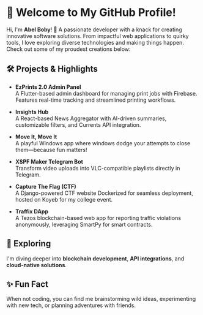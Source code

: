 # 🌟 Welcome to My GitHub Profile!

Hi, I'm **Abel Boby**! 🚀 A passionate developer with a knack for creating innovative software solutions. From impactful web applications to quirky tools, I love exploring diverse technologies and making things happen. Check out some of my proudest creations below:

## 🛠 Projects & Highlights

- **EzPrints 2.0 Admin Panel**  
  A Flutter-based admin dashboard for managing print jobs with Firebase. Features real-time tracking and streamlined printing workflows.  

- **Insights Hub**  
  A React-based News Aggregator with AI-driven summaries, customizable filters, and Currents API integration.  

- **Move It, Move It**  
  A playful Windows app where windows dodge your attempts to close them—because fun matters!  

- **XSPF Maker Telegram Bot**  
  Transform video uploads into VLC-compatible playlists directly in Telegram.  

- **Capture The Flag (CTF)**  
  A Django-powered CTF website Dockerized for seamless deployment, hosted on Koyeb for my college event.  

- **Traffix DApp**  
  A Tezos blockchain-based web app for reporting traffic violations anonymously, leveraging SmartPy for smart contracts.

## 🌱 Exploring
I'm diving deeper into **blockchain development**, **API integrations**, and **cloud-native solutions**.

## ✨ Fun Fact
When not coding, you can find me brainstorming wild ideas, experimenting with new tech, or planning adventures with friends.
